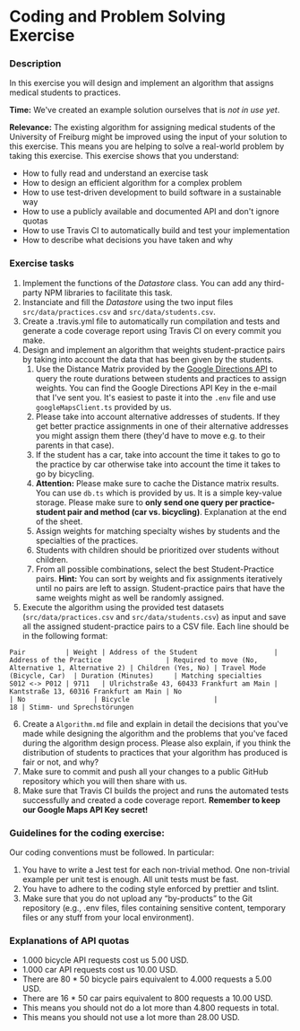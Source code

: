 # Coding and Problem Solving Exercise
### Description
In this exercise you will design and implement an algorithm that assigns medical students to practices.

**Time:** We've created an example solution ourselves that is *not in use yet*.

**Relevance:** The existing algorithm for assigning medical students of the University of Freiburg might be improved using the input of your solution to this exercise. This means you are helping to solve a real-world problem by taking this exercise. This exercise shows that you understand:
* How to fully read and understand an exercise task
* How to design an efficient algorithm for a complex problem
* How to use test-driven development to build software in a sustainable way
* How to use a publicly available and documented API and don't ignore quotas
* How to use Travis CI to automatically build and test your implementation
* How to describe what decisions you have taken and why

### Exercise tasks
1. Implement the functions of the _Datastore_ class. You can add any third-party NPM libraries to facilitate this task.
2. Instanciate and fill the _Datastore_ using the two input files `src/data/practices.csv` and `src/data/students.csv`.
3. Create a .travis.yml file to automatically run compilation and tests and generate a code coverage report using Travis CI on every commit you make.
4. Design and implement an algorithm that weights student-practice pairs by taking into account the data that has been given by the students.
   1. Use the Distance Matrix provided by the [Google Directions API](https://github.com/googlemaps/google-maps-services-js/blob/master/spec/e2e/directions-spec.js) to query the route durations between students and practices to assign weights. You can find the Google Directions API Key in the e-mail that I've sent you. It's easiest to paste it into the `.env` file and use `googleMapsClient.ts` provided by us.
   2. Please take into account alternative addresses of students. If they get better practice assignments in one of their alternative addresses you might assign them there (they'd have to move e.g. to their parents in that case).
   3. If the student has a car, take into account the time it takes to go to the practice by car otherwise take into account the time it takes to go by bicycling.
   4. **Attention:** Please make sure to cache the Distance matrix results. You can use `db.ts` which is provided by us. It is a simple key-value storage. Please make sure to **only send one query per practice-student pair and method (car vs. bicycling)**. Explanation at the end of the sheet.
   5. Assign weights for matching specialty wishes by students and the specialties of the practices.
   6. Students with children should be prioritized over students without children.
   7. From all possible combinations, select the best Student-Practice pairs. **Hint:** You can sort by weights and fix assignments iteratively until no pairs are left to assign. Student-practice pairs that have the same weights might as well be randomly assigned.
5. Execute the algorithm using the provided test datasets (`src/data/practices.csv` and `src/data/students.csv`) as input and save all the assigned student-practice pairs to a CSV file. Each line should be in the following format:
```
Pair          | Weight | Address of the Student                   | Address of the Practice                | Required to move (No, Alternative 1, Alternative 2) | Children (Yes, No) | Travel Mode (Bicycle, Car)  | Duration (Minutes)     | Matching specialties
S012 <-> P012 | 9711   | Ulrichstraße 43, 60433 Frankfurt am Main | Kantstraße 13, 60316 Frankfurt am Main | No                                                  | No                 | Bicycle                     |                     18 | Stimm- und Sprechstörungen
```
6. Create a `Algorithm.md` file and explain in detail the decisions that you've made while designing the algorithm and the problems that you've faced during the algorithm design process. Please also explain, if you think the distribution of students to practices that your algorithm has produced is fair or not, and why?
7. Make sure to commit and push all your changes to a public GitHub repository which you will then share with us.
8. Make sure that Travis CI builds the project and runs the automated tests successfully and created a code coverage report. **Remember to keep our Google Maps API Key secret!**

### Guidelines for the coding exercise:
Our coding conventions must be followed. In particular:
1. You have to write a Jest test for each non-trivial method. One non-trivial example per unit
test is enough. All unit tests must be fast.
2. You have to adhere to the coding style enforced by prettier and tslint.
3. Make sure that you do not upload any “by-products” to the Git repository (e.g., .env files, files containing sensitive content,
temporary files or any stuff from your local environment).

### Explanations of API quotas
* 1.000 bicycle API requests cost us 5.00 USD.
* 1.000 car API requests cost us 10.00 USD.
* There are 80 * 50 bicycle pairs equivalent to 4.000 requests a 5.00 USD.
* There are 16 * 50 car pairs equivalent to 800 requests a 10.00 USD.
* This means you should not do a lot more than 4.800 requests in total.
* This means you should not use a lot more than 28.00 USD.
